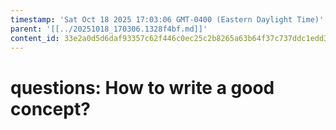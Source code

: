 ```yaml
---
timestamp: 'Sat Oct 18 2025 17:03:06 GMT-0400 (Eastern Daylight Time)'
parent: '[[../20251018_170306.1328f4bf.md]]'
content_id: 33e2a0d5d6daf93357c62f446c0ec25c2b8265a63b64f37c737ddc1edd3aca87
---
```


# questions: How to write a good concept?
